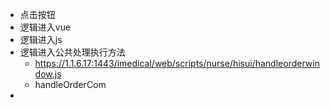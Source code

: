 
- 点击按钮
- 逻辑进入vue
- 逻辑进入js
- 逻辑进入公共处理执行方法
	- https://1.1.6.17:1443/imedical/web/scripts/nurse/hisui/handleorderwindow.js
	- handleOrderCom
- 